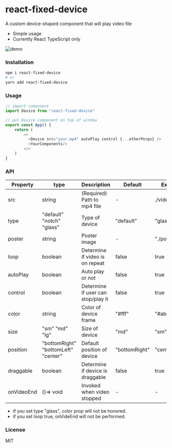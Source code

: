 # react-fixed-device

A custom device-shaped component that will play video file

- Simple usage
- Currently React TypeScript only

![demo](https://j.gifs.com/VvoQqW.gif)

### Installation

```bash
npm i react-fixed-device
# or
yarn add react-fixed-device

```

### Usage

```JavaScript
// import component
import Device from "react-fixed-device"

// put Device component on top of window
export const App() {
    return (
        <>
          <Device src="your.mp4" autoPlay control {...otherPorps} />
          <YourComponents/>
        </>
    )
}
```

### API

| Property   | type                                | Description                        | Default       | Example        |
| ---------- | ----------------------------------- | ---------------------------------- | ------------- | -------------- |
| src        | string                              | (Required) Path to mp4 file        | -             | ./video.mp4    |
| type       | "default" "notch" "glass"           | Type of device                     | "default"     | "glass"        |
| poster     | string                              | Poster image                       | -             | "./poster.png" |
| loop       | boolean                             | Determine if video is on repeat    | false         | true           |
| autoPlay   | boolean                             | Auto play or not                   | false         | true           |
| control    | boolean                             | Determine if user can stop/play it | false         | true           |
| color      | string                              | Color of device frame              | "#fff"        | "#ababab"      |
| size       | "sm" "md" "lg"                      | Size of device                     | "md"          | "sm"           |
| position   | "bottomRight" "bottomLeft" "center" | Default position of device         | "bottomRight" | "center"       |
| draggable  | boolean                             | Determine if device is draggable   | false         | true           |
| onVideoEnd | ()=> void                           | Invoked when video stopped         | -             | -              |

- if you set type "glass", color prop will not be honored.
- if you set loop true, onVideEnd will not be performed.

### License

MIT
